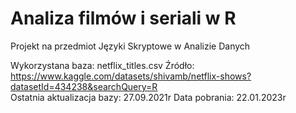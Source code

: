 # Analiza filmów i seriali w R  
Projekt na przedmiot Języki Skryptowe w Analizie Danych  

Wykorzystana baza: netflix_titles.csv 
Źródło: https://www.kaggle.com/datasets/shivamb/netflix-shows?datasetId=434238&searchQuery=R  
Ostatnia aktualizacja bazy: 27.09.2021r
Data pobrania: 22.01.2023r

